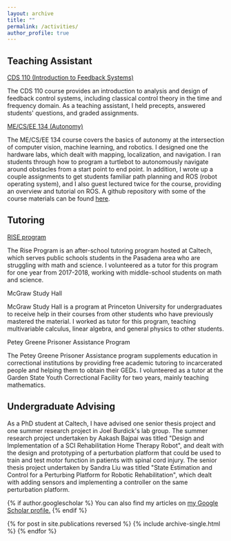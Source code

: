 ```yaml
---
layout: archive
title: ""
permalink: /activities/
author_profile: true
---
```


Teaching Assistant
---

<u> CDS 110 (Introduction to Feedback Systems) </u>

The CDS 110 course provides an introduction to analysis and design of feedback control systems, including classical control theory in the time and frequency domain. As a teaching assistant, I held precepts, answered students' questions, and graded assignments.

<u> ME/CS/EE 134 (Autonomy) </u>

The ME/CS/EE 134 course covers the basics of autonomy at the intersection of computer vision, machine learning, and robotics. I designed one the hardware labs, which dealt with mapping, localization, and navigation. I ran students through how to program a turtlebot to autonomously navigate around obstacles from a start point to end point. In addition, I wrote up a couple assignments to get students familiar path planning and ROS (robot operating system), and I also guest lectured twice for the course, providing an overview and tutorial on ROS. A github repository with some of the course materials can be found [here](https://github.com/rcheng805/ME134_robotics).

Tutoring
---

<u> RISE program </u>

The Rise Program is an after-school tutoring program hosted at Caltech, which serves public schools students in the Pasadena area who are struggling with math and science. I volunteered as a tutor for this program for one year from 2017-2018, working with middle-school students on math and science.

McGraw Study Hall

McGraw Study Hall is a program at Princeton University for undergraduates to receive help in their courses from other students who have previously mastered the material. I worked as tutor for this program, teaching multivariable calculus, linear algebra, and general physics to other students.

Petey Greene Prisoner Assistance Program

The Petey Greene Prisoner Assistance program supplements education in correctional institutions by providing free academic tutoring to incarcerated people and helping them to obtain their GEDs. I volunteered as a tutor at the Garden State Youth Correctional Facility for two years, mainly teaching mathematics.

Undergraduate Advising
---

As a PhD student at Caltech, I have advised one senior thesis project and one summer research project in Joel Burdick's lab group. The summer research project undertaken by Aakash Bajpai was titled "Design and Implementation of a SCI Rehabilitation Home Therapy Robot", and dealt with the design and prototyping of a perturbation platform that could be used to train and test motor function in patients with spinal cord injury. The senior thesis project undertaken by Sandra Liu was titled "State Estimation and Control for a Perturbing Platform for Robotic Rehabilitation", which dealt with adding sensors and implementing a controller on the same perturbation platform.





{% if author.googlescholar %}
  You can also find my articles on <u><a href="{{author.googlescholar}}">my Google Scholar profile</a>.</u>
{% endif %}

{% for post in site.publications reversed %}
  {% include archive-single.html %}
{% endfor %}
